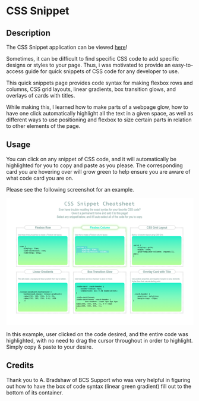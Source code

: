 # CSS Snippet

## Description

The CSS Snippet application can be viewed [here](https://mintyry.github.io/css-snippet/)!

Sometimes, it can be difficult to find specific CSS code to add specific designs or styles to your page. Thus, i was motivated to provide an easy-to-access guide for quick snippets of CSS code for any developer to use.

This quick snippets page provides code syntax for making flexbox rows and columns, CSS grid layouts, linear gradients, box transition glows, and overlays of cards with titles.

While making this, I learned how to make parts of a webpage glow, how to have one click automatically highlight all the text in a given space, as well as different ways to use positioning and flexbox to size certain parts in relation to other elements of the page.

## Usage

You can click on any snippet of CSS code, and it will automatically be highlighted for you to copy and paste as you please.
The corresponding card you are hovering over will grow green to help ensure you are aware of what code card you are on.

Please see the following screenshot for an example.

![Highlight code with one click](assets/images/snipfullpage.png)

In this example, user clicked on the code desired, and the entire code was highlighted, with no need to drag the cursor throughout in order to highlight. Simply copy & paste to your desire.

## Credits

Thank you to A. Bradshaw of BCS Support who was very helpful in figuring out how to have the box of code syntax (linear green gradient) fill out to the bottom of its container.

